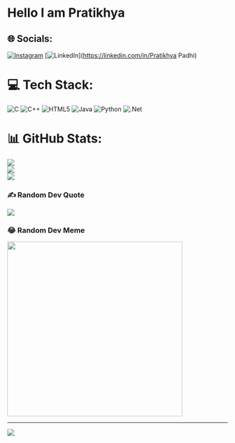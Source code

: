 # Hello I am Pratikhya 
## 🌐 Socials:
[![Instagram](https://img.shields.io/badge/Instagram-%23E4405F.svg?logo=Instagram&logoColor=white)](https://instagram.com/pratikhyapadhi011) [![LinkedIn](https://img.shields.io/badge/LinkedIn-%230077B5.svg?logo=linkedin&logoColor=white)](https://linkedin.com/in/Pratikhya Padhi) 

# 💻 Tech Stack:
![C](https://img.shields.io/badge/c-%2300599C.svg?style=for-the-badge&logo=c&logoColor=white) ![C++](https://img.shields.io/badge/c++-%2300599C.svg?style=for-the-badge&logo=c%2B%2B&logoColor=white) ![HTML5](https://img.shields.io/badge/html5-%23E34F26.svg?style=for-the-badge&logo=html5&logoColor=white) ![Java](https://img.shields.io/badge/java-%23ED8B00.svg?style=for-the-badge&logo=openjdk&logoColor=white) ![Python](https://img.shields.io/badge/python-3670A0?style=for-the-badge&logo=python&logoColor=ffdd54) ![.Net](https://img.shields.io/badge/.NET-5C2D91?style=for-the-badge&logo=.net&logoColor=white)
# 📊 GitHub Stats:
![](https://github-readme-stats.vercel.app/api?username=pratikhya48&theme=dark&hide_border=false&include_all_commits=true&count_private=true)<br/>
![](https://github-readme-streak-stats.herokuapp.com/?user=pratikhya48&theme=dark&hide_border=false)<br/>
![](https://github-readme-stats.vercel.app/api/top-langs/?username=pratikhya48&theme=dark&hide_border=false&include_all_commits=true&count_private=true&layout=compact)

### ✍️ Random Dev Quote
![](https://quotes-github-readme.vercel.app/api?type=vetical&theme=radical)

### 😂 Random Dev Meme
<img src='https://randommeme-five.vercel.app/' style="height: 400px;"/>

---
[![](https://visitcount.itsvg.in/api?id=pratikhya48&icon=0&color=0)](https://visitcount.itsvg.in)

<!-- Proudly created with GPRM ( https://gprm.itsvg.in ) -->
